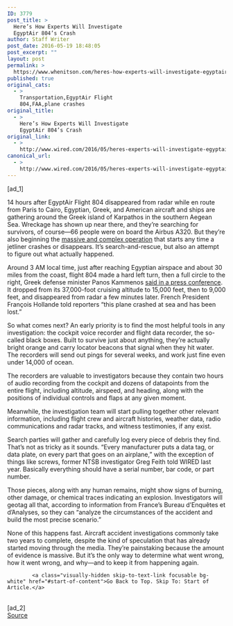```yaml
---
ID: 3779
post_title: >
  Here’s How Experts Will Investigate
  EgyptAir 804’s Crash
author: Staff Writer
post_date: 2016-05-19 18:48:05
post_excerpt: ""
layout: post
permalink: >
  https://www.whenitson.com/heres-how-experts-will-investigate-egyptair-804s-crash/
published: true
original_cats:
  - >
    Transportation,EgyptAir Flight
    804,FAA,plane crashes
original_title:
  - >
    Here’s How Experts Will Investigate
    EgyptAir 804’s Crash
original_link:
  - >
    http://www.wired.com/2016/05/heres-experts-will-investigate-egyptair-804s-crash/
canonical_url:
  - >
    http://www.wired.com/2016/05/heres-experts-will-investigate-egyptair-804s-crash/
---
```

 [ad_1]
<br><div id=""><p>14 hours after EgyptAir Flight 804 disappeared from radar while en route from Paris to Cairo, Egyptian, Greek, and American aircraft and ships are gathering around the Greek island of Karpathos in the southern Aegean Sea. Wreckage has shown up near there, and they’re searching for survivors, of course—66 people were on board the Airbus A320. But they’re also beginning the <a href="http://www.wired.com/2014/03/search-mh-370/">massive and complex operation</a> that starts any time a jetliner crashes or disappears. It’s search-and-rescue, but also an attempt to figure out what actually happened.</p>
<p>Around 3 AM local time, just after reaching Egyptian airspace and about 30 miles from the coast, flight 804 made a hard left turn, then a full circle to the right, Greek defense minister Panos Kammenos <a href="http://www.bbc.com/news/world-middle-east-36333992">said in a press conference</a>. It dropped from its 37,000-foot cruising altitude to 15,000 feet, then to 9,000 feet, and disappeared from radar a few minutes later. French President François Hollande told reporters “this plane crashed at sea and has been lost.”</p>
<p>So what comes next? An early priority is to find the most helpful tools in any investigation: the cockpit voice recorder and flight data recorder, the so-called black boxes. Built to survive just about anything, they’re actually bright orange and carry locator beacons that signal when they hit water. The recorders will send out pings for several weeks, and work just fine even under 14,000 of ocean.</p>
<p>The recorders are valuable to investigators because they contain two hours of audio recording from the cockpit and dozens of datapoints from the entire flight, including altitude, airspeed, and heading, along with the positions of individual controls and flaps at any given moment.</p>
<p>Meanwhile, the investigation team will start pulling together other relevant information, including flight crew and aircraft histories, weather data, radio communications and radar tracks, and witness testimonies, if any exist. </p>
<p>Search parties will gather and carefully log every piece of debris they find. That’s not as tricky as it sounds. “Every manufacturer puts a data tag, or data plate, on every part that goes on an airplane,” with the exception of things like screws, former NTSB investigator Greg Feith told WIRED last year. Basically everything should have a serial number, bar code, or part number. </p>
<p>Those pieces, along with any human remains, might show signs of burning, other damage, or chemical traces indicating an explosion. Investigators will geotag all that, according to information from France’s Bureau d’Enquêtes et d’Analyses, so they can “analyze the circumstances of the accident and build the most precise scenario.”</p>
<p>None of this happens fast. Aircraft accident investigations commonly take two years to complete, despite the kind of speculation that has already started moving through the media. They’re painstaking because the amount of evidence is massive. But it’s the only way to determine what went wrong, how it went wrong, and why—and to keep it from happening again.</p>

			<a class="visually-hidden skip-to-text-link focusable bg-white" href="#start-of-content">Go Back to Top. Skip To: Start of Article.</a>

			
</div>
<br>[ad_2]
<br><a href="http://www.wired.com/2016/05/heres-experts-will-investigate-egyptair-804s-crash/">Source </a>